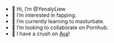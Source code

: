 - 👋 Hi, I’m @YenalyLiew
- 👀 I’m interested in fapping.
- 🌱 I’m currently learning to masturbate.
- 💞️ I’m looking to collaborate on Pornhub.
- 🥵 I have a crush on [Ava](https://space.bilibili.com/672346917)!

<!---
YenalyLiew/YenalyLiew is a ✨ special ✨ repository because its `README.md` (this file) appears on your GitHub profile.
You can click the Preview link to take a look at your changes.
--->
